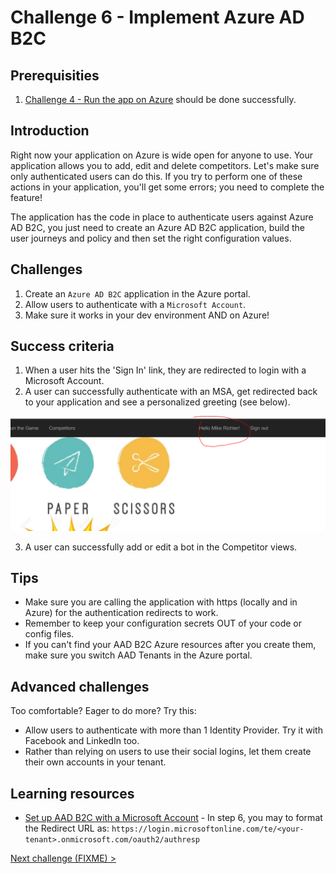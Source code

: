 # Challenge 6 - Implement Azure AD B2C

## Prerequisities

1. [Challenge 4 - Run the app on Azure](./RunOnAzure.md) should be done successfully.

## Introduction

Right now your application on Azure is wide open for anyone to use. Your application allows you to add, edit and delete competitors. Let's make sure only authenticated users can do this. If you try to perform one of these actions in your application, you'll get some errors; you need to complete the feature! 

The application has the code in place to authenticate users against Azure AD B2C, you just need to create an Azure AD B2C application, build the user journeys and policy and then set the right configuration values.

## Challenges

1. Create an `Azure AD B2C` application in the Azure portal.
1. Allow users to authenticate with a `Microsoft Account`.
1. Make sure it works in your dev environment AND on Azure!

## Success criteria

1. When a user hits the 'Sign In' link, they are redirected to login with a Microsoft Account.
1. A user can successfully authenticate with an MSA, get redirected back to your application and see a personalized greeting (see below).

![Personalized Authenticated Greeting](./images/personalized-authenticated-greeting.PNG "Personalized Authenticated Greeting")


3. A user can successfully add or edit a bot in the Competitor views.

## Tips

* Make sure you are calling the application with https (locally and in Azure) for the authentication redirects to work.
* Remember to keep your configuration secrets OUT of your code or config files. 
* If you can't find your AAD B2C Azure resources after you create them, make sure you switch AAD Tenants in the Azure portal.
## Advanced challenges

Too comfortable? Eager to do more? Try this:
* Allow users to authenticate with more than 1 Identity Provider. Try it with Facebook and LinkedIn too.
* Rather than relying on users to use their social logins, let them create their own accounts in your tenant.

## Learning resources

* [Set up AAD B2C with a Microsoft Account](https://docs.microsoft.com/en-us/azure/active-directory-b2c/active-directory-b2c-setup-msa-app) - In step 6, you may to format the Redirect URL as: `https://login.microsoftonline.com/te/<your-tenant>.onmicrosoft.com/oauth2/authresp`

[Next challenge (FIXME) >](./)